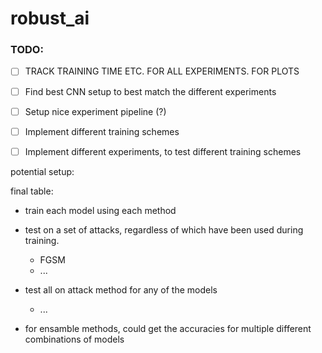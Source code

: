 # robust_ai


### TODO:
- [ ] TRACK TRAINING TIME ETC. FOR ALL EXPERIMENTS. FOR PLOTS
- [ ] Find best CNN setup to best match the different experiments
- [ ] Setup nice experiment pipeline (?)
- [ ] Implement different training schemes
- [ ] Implement different experiments, to test different training schemes



potential setup:

final table:
- train each model using each method
- test on a set of attacks, regardless of which have been used during training.
    - FGSM
    - ...
- test all on attack method for any of the models
    - ...

- for ensamble methods, could get the accuracies for multiple different combinations of models

